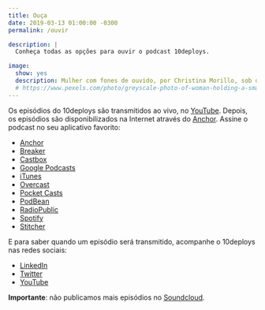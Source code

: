 ```yaml
---
title: Ouça
date: 2019-03-13 01:00:00 -0300
permalink: /ouvir

description: |
  Conheça todas as opções para ouvir o podcast 10deploys.

image:
  show: yes
  description: Mulher com fones de ouvido, por Christina Morillo, sob domínio público.
  # https://www.pexels.com/photo/greyscale-photo-of-woman-holding-a-smartphone-1181456
---
```


Os episódios do 10deploys são transmitidos ao vivo, no [YouTube](https://www.youtube.com/c/10deploys). Depois, os
episódios são disponibilizados na Internet através do [Anchor](https://anchor.fm/10deploys). Assine o podcast no
seu aplicativo favorito:

- [Anchor](https://anchor.fm/10deploys)
- [Breaker](https://www.breaker.audio/10-deploys)
- [Castbox](https://castbox.fm/channel/id1422615)
- [Google Podcasts](https://www.google.com/podcasts?feed=aHR0cHM6Ly9hbmNob3IuZm0vcy81OGJlMTc0L3BvZGNhc3QvcnNz)
- [iTunes](https://itunes.apple.com/us/podcast/10deploys/id1422482633?mt=2&uo=4)
- [Overcast](https://overcast.fm/itunes1422482633/10deploys)
- [Pocket Casts](https://pca.st/1nW9)
- [PodBean](https://www.podbean.com/podcast-detail/9jvk7-537fb/10deploys-Podcast)
- [RadioPublic](https://play.radiopublic.com/10-deploys-8gvYy4)
- [Spotify](https://open.spotify.com/show/62j114wbvV08M07EpgdjG3)
- [Stitcher](https://www.stitcher.com/podcast/anchor-podcasts/10-deploys)

E para saber quando um episódio será transmitido, acompanhe o 10deploys nas redes sociais:

- [LinkedIn](https://www.linkedin.com/company/10deploys)
- [Twitter](https://twitter.com/10deploys)
- [YouTube](https://www.youtube.com/c/10deploys)

**Importante**: não publicamos mais episódios no [Soundcloud](https://soundcloud.com/10deploys).
